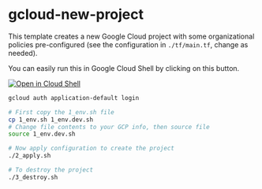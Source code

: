 # gcloud-new-project

This template creates a new Google Cloud project with some organizational policies pre-configured (see the configuration in `./tf/main.tf`, change as needed).

You can easily run this in Google Cloud Shell by clicking on this button.

[![Open in Cloud Shell](https://gstatic.com/cloudssh/images/open-btn.png)](https://ssh.cloud.google.com/cloudshell/open?cloudshell_git_repo=https://github.com/tyayers/gcloud-new-project&cloudshell_git_branch=main&cloudshell_workspace=.&cloudshell_tutorial=docs/tutorial.md)

```sh
gcloud auth application-default login

# First copy the 1_env.sh file
cp 1_env.sh 1_env.dev.sh
# Change file contents to your GCP info, then source file
source 1_env.dev.sh

# Now apply configuration to create the project
./2_apply.sh

# To destroy the project
./3_destroy.sh

```
